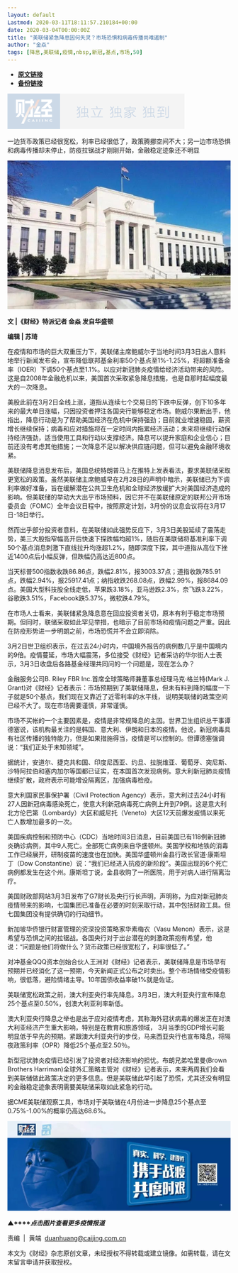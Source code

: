 ```yaml
---
layout: default
Lastmod: 2020-03-11T18:11:57.210184+00:00
date: 2020-03-04T00:00:00Z
title: "美联储紧急降息因何失灵？市场恐惧和病毒传播尚难遏制"
author: "金焱"
tags: [降息,美联储,疫情,nbsp,新冠,基点,市场,50]
---
```


* [**原文链接**](https://mp.weixin.qq.com/s/uzGwJjYZB4lPjbPAxX9xSw)
* [**备份链接**](http://archive.today/f34NB)


![](/images/post/77e6cfb5c7ef66e00d9bd04f74961594.jpg)

一边货币政策已经很宽松，利率已经很低了，政策腾挪空间不大；另一边市场恐惧和病毒传播却未停止，防疫拉锯战才刚刚开始，金融稳定迹象还不明显

![](/images/post/4dc458d554987c43a99a695e17e7f3a1.jpg)  

**文 |《财经》特派记者 金焱 发自华盛顿**

**编辑 | 苏琦**

在疫情和市场的巨大双重压力下，美联储主席鲍威尔于当地时间3月3日出人意料地举行新闻发布会，宣布降低联邦基金利率50个基点至1%-1.25%，将超额准备金率（IOER）下调50个基点至1.1%。以应对新冠肺炎疫情给经济活动带来的风险。这是自2008年金融危机以来，美国首次采取紧急降息措施，也是自那时起幅度最大的一次降息。

美股此前在3月2日全线上涨，道指从连续七个交易日的下跌中反弹，创下10多年来的最大单日涨幅，只因投资者押注各国央行能够稳定市场。鲍威尔果断出手，他指出，降息行动是为了帮助美国经济在危机中保持强劲；目前就业增速稳固，薪资增长继续保持；病毒和应对措施将在一定时间内拖累经济活动；未来将继续行动保持经济强劲，适当使用工具和行动以支撑经济。降息可以提升家庭和企业信心；目前还没有考虑其他措施；一次降息不足以解决供应链问题，但可以避免金融环境收紧。

美联储降息消息发布后，美国总统特朗普马上在推特上发表看法，要求美联储采取更宽松的政策。虽然美联储主席鲍威早在2月28日的声明中暗示，美联储已为下调利率做好准备，旨在缓解潜在公共卫生危机和全球经济放缓扩大对美国经济造成的影响。但美联储的举动大大出乎市场预料，因它并不在美联储原定的联邦公开市场委员会（FOMC）全年会议日程中，按照原定计划，3月份的议息会议将在3月17日-18日举行。

然而出乎部分投资者意料，在美联储如此强势反应下，3月3日美股延续了震荡走势，美三大股指窄幅高开后快速下探跌幅均超1%，随后在美联储将基准利率下调50个基点消息刺激下直线拉升均涨超1.2%，随即深度下探，其中道指从高位下挫近1400点后小幅反弹，但跌幅仍高达近800点。

当天标普500指数收跌86.86点，跌幅2.81%，报3003.37点；道指收跌785.91点，跌幅2.94%，报25917.41点；纳指收跌268.08点，跌幅2.99%，报8684.09点。美国大型科技股全线走低，苹果跌3.18%，亚马逊跌2.3%，奈飞跌3.22%，谷歌跌3.51%，Facebook跌5.37%，微软跌4.79%。

在市场人士看来，美联储紧急降息意在回应投资者关切，原本有利于稳定市场预期。但同时，联储采取如此罕见举措，也暗示了目前市场和疫情问题之严重。因此在防疫形势进一步明朗之前，市场恐慌并不会立即消除。

3月2日世卫组织表示，在过去24小时内，中国境外报告的病例数几乎是中国境内的9倍。疫情蔓延，市场大幅震荡，多位接受《财经》记者采访的华尔街人士表示，3月3日收盘后各路基金经理共同问的一个问题是，现在怎么办？

金融服务公司B. Riley FBR Inc.首席全球策略师兼董事总经理马克·格兰特(Mark J. Grant)对《财经》记者表示：市场预期到了美联储降息，但未有料到降的幅度一下子就是50个基点，我们现在又靠近了近零利率的水平线， 说明美联储的政策空间已经不大了。现在市场需要谨慎，非常谨慎。

市场不买帐的一个主要因素是，疫情是非常规降息的主因。世界卫生组织总干事谭德塞说，该机构最关注的是韩国、意大利、伊朗和日本的疫情。他说，新冠病毒具有社区传播的独特能力，但是如果措施得当，疫情是可以控制的。但谭德塞强调说：“我们正处于未知领域”。

据统计，安道尔、捷克共和国、印度尼西亚、约旦、拉脱维亚、葡萄牙、突尼斯、沙特阿拉伯和塞内加尔等国都已证实，在本国首次发现病例。意大利新冠肺炎疫情继续扩散，政府表示可能增设隔离区，加强病毒检疫。

意大利国家民事保护署（Civil Protection Agency）表示，意大利过去24小时有27人因新冠病毒感染死亡，使意大利新冠病毒死亡病例上升到79例。这是意大利北方伦巴第（Lombardy）大区和威尼托（Veneto）大区12天前爆发疫情以来死亡人数增加最多的一次。

美国疾病控制和预防中心（CDC）当地时间3日消息，目前美国已有118例新冠肺炎确诊病例，其中9人死亡。全部死亡病例来自华盛顿州。美国学校和地铁的消毒工作已经展开，研制疫苗的速度也在加快。美国华盛顿州金县行政长官道·康斯坦丁（Dow Constantine）说：“我们已经进入抗疫的新阶段”。美国出现的6个死亡病例都发生在这个州。康斯坦丁说，金县收购了一所医院，用于对病人进行隔离治疗。

美国财政部网站3月3日发布了G7财长及央行行长声明，声明称，为应对新冠肺炎疫情带来的影响，七国集团已准备在必要的时刻采取行动，其中包括财政工具。但七国集团没有提供确切的行动细节。

新加坡华侨银行财富管理的资深投资策略家华素梅农（Vasu Menon）表示，这是希望与恐惧之间的拉锯战。各国央行对于出台潜在的刺激政策抱有希望，他说：“问题是他们将做什么？货币政策已经很宽松了，利率很低了。”

对冲基金QQQ资本创始合伙人王洲对《财经》记者表示，美联储降息是市场早有预期并已经消化了这一预期，今天新闻正式公布之时卖出。整个市场情绪受疫情影响，很低落，避险情绪主导。10年国债收益率破1%就是佐证。

美联储宽松政策之前，澳大利亚央行率先降息。3月3日，澳大利亚央行宣布降息25个基点至0.50%，创澳大利亚利率新低。

澳大利亚央行降息之举也是出于应对疫情考虑，其称海外冠状病毒的爆发正在对澳大利亚经济产生重大影响，特别是在教育和旅游领域， 3月当季的GDP增长可能明显低于早先的预期。紧跟澳大利亚央行的步伐，马来西亚央行也宣布降息，将隔夜政策利率（OPR）降低25个基点至2.50％。

新型冠状肺炎疫情已经引发了投资者对经济影响的担忧。布朗兄弟哈里曼(Brown Brothers Harriman)全球外汇策略主管对《财经》记者表示，未来两周我们会看到美联储做此政策决定的更多信息。但是美联储此举引起了恐慌，尤其还没有明显的金融稳定迹象表明需要美联储采取如此紧急的行动。

据CME美联储观察工具，市场对于美联储在4月份进一步降息25个基点至0.75%-1.00%的概率仍高达68.6%。

[![](/images/post/4d24a5670c9a87791ea8b757d030c0d3.jpg)](https://mp.weixin.qq.com/mp/homepage?__biz=MjM5NDU5NTM4MQ==&hid=29&sn=21c0f34c737748fe3b2c372bb40ae622)  

**▲****_点击图片查看更多疫情报道_**

  

  

责编  |  黄端  duanhuang@caijing.com.cn

本文为《财经》杂志原创文章，未经授权不得转载或建立镜像。如需转载，请在文末留言申请并获取授权。

